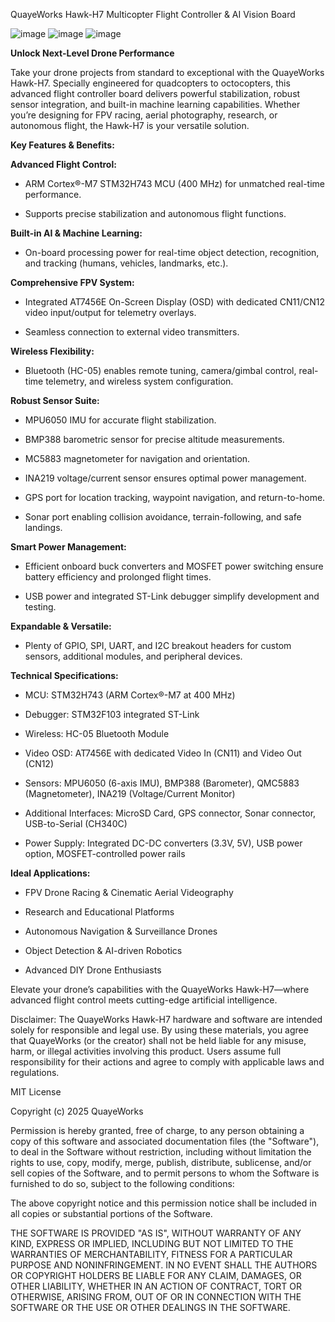 QuayeWorks Hawk-H7 Multicopter Flight Controller & AI Vision Board

![image](https://github.com/user-attachments/assets/4ce48747-8ada-4eb6-930e-fb27f005508e)
![image](https://github.com/user-attachments/assets/e76cfe3a-583a-495e-aa54-c03995705b6b)
![image](https://github.com/user-attachments/assets/37a7f0a2-3996-4085-a9fd-f79346cb6480)

**Unlock Next-Level Drone Performance**

Take your drone projects from standard to exceptional with the QuayeWorks Hawk-H7. Specially engineered for quadcopters to octocopters, this advanced flight controller board delivers powerful stabilization, robust sensor integration, and built-in machine learning capabilities. Whether you’re designing for FPV racing, aerial photography, research, or autonomous flight, the Hawk-H7 is your versatile solution.

**Key Features & Benefits:**

  **Advanced Flight Control:**
  
  - ARM Cortex®-M7 STM32H743 MCU (400 MHz) for unmatched real-time performance.
    
  - Supports precise stabilization and autonomous flight functions.

  **Built-in AI & Machine Learning:**
  
  - On-board processing power for real-time object detection, recognition, and tracking (humans, vehicles, landmarks, etc.).

  **Comprehensive FPV System:**
  
  - Integrated AT7456E On-Screen Display (OSD) with dedicated CN11/CN12 video input/output for telemetry overlays.
    
  - Seamless connection to external video transmitters.

  **Wireless Flexibility:**
  
  - Bluetooth (HC-05) enables remote tuning, camera/gimbal control, real-time telemetry, and wireless system configuration.

  **Robust Sensor Suite:**
  
  - MPU6050 IMU for accurate flight stabilization.
    
  - BMP388 barometric sensor for precise altitude measurements.
    
  - MC5883 magnetometer for navigation and orientation.
    
  - INA219 voltage/current sensor ensures optimal power management.
    
  - GPS port for location tracking, waypoint navigation, and return-to-home.
    
  - Sonar port enabling collision avoidance, terrain-following, and safe landings.

  **Smart Power Management:**
  
  - Efficient onboard buck converters and MOSFET power switching ensure battery efficiency and prolonged flight times.
    
  - USB power and integrated ST-Link debugger simplify development and testing.
    
  **Expandable & Versatile:**
  
  - Plenty of GPIO, SPI, UART, and I2C breakout headers for custom sensors, additional modules, and peripheral devices.

  **Technical Specifications:**
  
  - MCU: STM32H743 (ARM Cortex®-M7 at 400 MHz)
    
  - Debugger: STM32F103 integrated ST-Link
    
  - Wireless: HC-05 Bluetooth Module
    
  - Video OSD: AT7456E with dedicated Video In (CN11) and Video Out (CN12)
    
  - Sensors: MPU6050 (6-axis IMU), BMP388 (Barometer), QMC5883 (Magnetometer), INA219 (Voltage/Current Monitor)
    
  - Additional Interfaces: MicroSD Card, GPS connector, Sonar connector, USB-to-Serial (CH340C)
    
  - Power Supply: Integrated DC-DC converters (3.3V, 5V), USB power option, MOSFET-controlled power rails

  **Ideal Applications:**
  
  - FPV Drone Racing & Cinematic Aerial Videography
    
  - Research and Educational Platforms
    
  - Autonomous Navigation & Surveillance Drones
    
  - Object Detection & AI-driven Robotics
    
  - Advanced DIY Drone Enthusiasts

Elevate your drone’s capabilities with the QuayeWorks Hawk-H7—where advanced flight control meets cutting-edge artificial intelligence.

Disclaimer: The QuayeWorks Hawk-H7 hardware and software are intended solely for responsible and legal use. By using these materials, you agree that QuayeWorks (or the creator) shall not be held liable for any misuse, harm, or illegal activities involving this product. Users assume full responsibility for their actions and agree to comply with applicable laws and regulations.

MIT License

Copyright (c) 2025 QuayeWorks

Permission is hereby granted, free of charge, to any person obtaining a copy
of this software and associated documentation files (the "Software"), to deal
in the Software without restriction, including without limitation the rights
to use, copy, modify, merge, publish, distribute, sublicense, and/or sell
copies of the Software, and to permit persons to whom the Software is
furnished to do so, subject to the following conditions:

The above copyright notice and this permission notice shall be included in all
copies or substantial portions of the Software.

THE SOFTWARE IS PROVIDED "AS IS", WITHOUT WARRANTY OF ANY KIND, EXPRESS OR
IMPLIED, INCLUDING BUT NOT LIMITED TO THE WARRANTIES OF MERCHANTABILITY,
FITNESS FOR A PARTICULAR PURPOSE AND NONINFRINGEMENT. IN NO EVENT SHALL THE
AUTHORS OR COPYRIGHT HOLDERS BE LIABLE FOR ANY CLAIM, DAMAGES, OR OTHER
LIABILITY, WHETHER IN AN ACTION OF CONTRACT, TORT OR OTHERWISE, ARISING FROM,
OUT OF OR IN CONNECTION WITH THE SOFTWARE OR THE USE OR OTHER DEALINGS IN THE
SOFTWARE.
